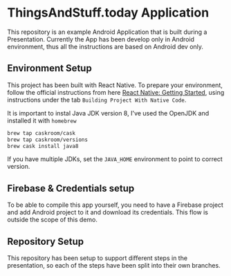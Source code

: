 # ThingsAndStuff.today Application

This repository is an example Android Application that is built during
a Presentation.
Currently the App has been develop only in Android environment, thus all the instructions are based
on Android dev only.

## Environment Setup

This project has been built with React Native. To prepare your environment, follow
the official instructions from here [React Native: Getting Started](https://facebook.github.io/react-native/docs/getting-started.html),
using instructions under the tab `Building Project With Native Code`.

It is important to instal Java JDK version 8, I've used the OpenJDK and installed it with `homebrew`

```sh
brew tap caskroom/cask
brew tap caskroom/versions
brew cask install java8
```

If you have multiple JDKs, set the `JAVA_HOME` environment to point to correct version.

## Firebase & Credentials setup

To be able to compile this app yourself, you need to have a Firebase project and add Android project to it and download its credentials.
This flow is outside the scope of this demo.

## Repository Setup

This repository has been setup to support different steps in the presentation, so each of the steps have been split into their own
branches.
